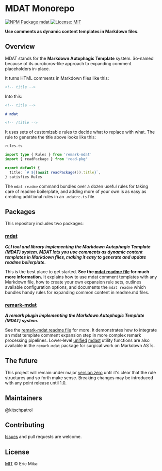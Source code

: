 <!--+ Warning: Content inside HTML comment blocks was generated by mdat and may be overwritten. +-->

# MDAT Monorepo

<!-- badges { npm: ["mdat"] } -->

[![NPM Package mdat](https://img.shields.io/npm/v/mdat.svg)](https://npmjs.com/package/mdat)
[![License: MIT](https://img.shields.io/badge/License-MIT-yellow.svg)](https://opensource.org/licenses/MIT)

<!-- /badges -->

<!-- description -->

**Use comments as dynamic content templates in Markdown files.**

<!-- /description -->

## Overview

MDAT stands for the **Markdown Autophagic Template** system. So-named because of its ouroboros-like approach to expanding comment placeholders in-place.

It turns HTML comments in Markdown files like this:

```md
<!-- title -->
```

Into this:

```md
<!-- title -->

# mdat

<!-- /title -->
```

It uses sets of customizable rules to decide what to replace with what. The rule to generate the title above looks like this:

`rules.ts`

```ts
import type { Rules } from 'remark-mdat'
import { readPackage } from 'read-pkg'

export default {
  title: `# ${(await readPackage()).title}`,
} satisfies Rules
```

The `mdat readme` command bundles over a dozen useful rules for taking care of readme boilerplate, and adding more of your own is as easy as creating additional rules in an `.mdatrc.ts` file.

## Packages

This repository includes two packages:

### [mdat](./packages/mdat/readme.md)

<!-- mdat-description -->

_**CLI tool and library implementing the Markdown Autophagic Template (MDAT) system. MDAT lets you use comments as dynamic content templates in Markdown files, making it easy to generate and update readme boilerplate.**_

<!-- /mdat-description -->

This is the best place to get started. **See the [mdat readme file](./packages/mdat/readme.md) for much more information.** It explains how to use mdat comment templates with any Markdown file, how to create your own expansion rule sets, outlines available configuration options, and documents the `mdat readme` which bundles handy rules for expanding common content in readme.md files.

### [remark-mdat](./packages/remark-mdat/readme.md)

<!-- remark-mdat-description -->

_**A remark plugin implementing the Markdown Autophagic Template (MDAT) system.**_

<!-- /remark-mdat-description -->

See the [remark-mdat readme file](./packages/remark-mdat/readme.md) for more. It demonstrates how to integrate an mdat template comment expansion step in more complex remark processing pipelines. Lower-level [unified](https://unifiedjs.com) [mdast](https://github.com/syntax-tree/mdast) utility functions are also available in the `remark-mdat` package for surgical work on Markdown ASTs.

## The future

This project will remain under major [version zero](https://semver.org/#spec-item-4) until it's clear that the rule structures and so forth make sense. Breaking changes may be introduced with any point release until 1.0.

## Maintainers

[@kitschpatrol](https://github.com/kitschpatrol)

<!-- footer -->

## Contributing

[Issues](https://github.com/kitschpatrol/mdat/issues) and pull requests are welcome.

## License

[MIT](license.txt) © Eric Mika

<!-- /footer -->
